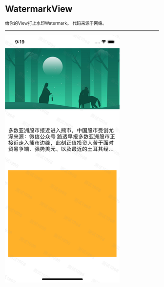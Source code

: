 # WatermarkView
给你的View打上水印Watermark。
代码来源于网络。

-------
<img src="https://github.com/GuiFoA/WatermarkView/blob/master/demo1.png" width = "375" div align=center />
